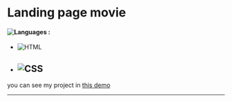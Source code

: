# Landing page movie

#### ![Languages](https://img.shields.io/github/languages/count/zeynab-jalalian/landing-page-movie) :
 - ![HTML](https://img.shields.io/badge/html-orange)
 - ![CSS](https://img.shields.io/badge/css-blue)
   ---
 you can see my project in [this demo](https://zeynab-jalalian.github.io/Food-Website/)
  ___
